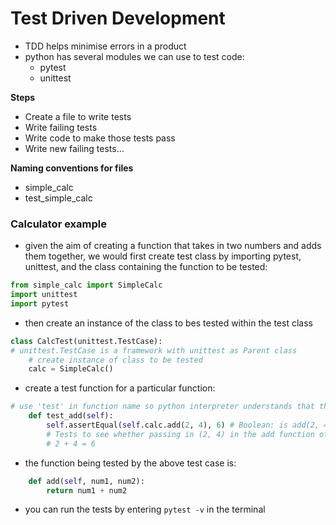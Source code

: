 # Test Driven Development
- TDD helps minimise errors in a product
- python has several modules we can use to test code:
    - pytest
    - unittest

**Steps**
- Create a file to write tests
- Write failing tests
- Write code to make those tests pass
- Write new failing tests...

**Naming conventions for files**
- simple_calc
- test_simple_calc

### Calculator example
- given the aim of creating a function that takes in two numbers and adds them together, we would first create  test class by importing pytest, unittest, and the class containing the function to be tested:
```python
from simple_calc import SimpleCalc
import unittest
import pytest
```
- then create an instance of the class to bes tested within the test class
```python
class CalcTest(unittest.TestCase):
# unittest.TestCase is a framework with unittest as Parent class
    # create instance of class to be tested
    calc = SimpleCalc()
```
- create a test function for a particular function:
```python
# use 'test' in function name so python interpreter understands that this is a test function
    def test_add(self):
        self.assertEqual(self.calc.add(2, 4), 6) # Boolean: is add(2, 4) == 6
        # Tests to see whether passing in (2, 4) in the add function of SimpleClass returns 6
        # 2 + 4 = 6
```
- the function being tested by the above test case is:
```python
    def add(self, num1, num2):
        return num1 + num2
```
- you can run the tests by entering ```pytest -v``` in the terminal

